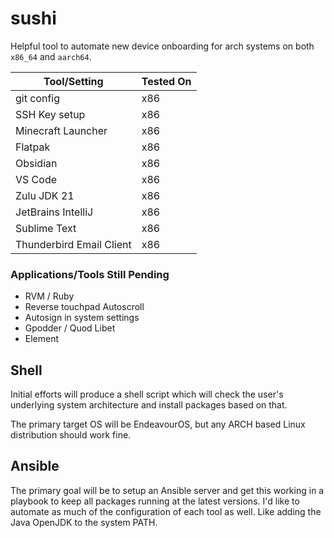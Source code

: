 # sushi
Helpful tool to automate new device onboarding for arch systems on both `x86_64` and `aarch64`. 

| Tool/Setting | Tested On|
| ---- | ------|
| git config | x86 |
| SSH Key setup | x86 |
| Minecraft Launcher | x86 | 
| Flatpak | x86 | 
| Obsidian | x86 |
| VS Code | x86 |
| Zulu JDK  21 | x86 | 
| JetBrains IntelliJ | x86 | 
| Sublime Text | x86 |
| Thunderbird Email Client | x86 |


### Applications/Tools Still Pending
- RVM / Ruby
- Reverse touchpad Autoscroll
- Autosign in system settings
- Gpodder / Quod Libet
- Element


## Shell
Initial efforts will produce a shell script which will check the user's underlying system architecture and install packages based on that.

The primary target OS will be EndeavourOS, but any ARCH based Linux distribution should work fine. 

## Ansible
The primary goal will be to setup an Ansible server and get this working in a playbook to keep all packages running at the latest versions. 
I'd like to automate as much of the configuration of each tool as well. Like adding the Java OpenJDK to the system PATH. 
